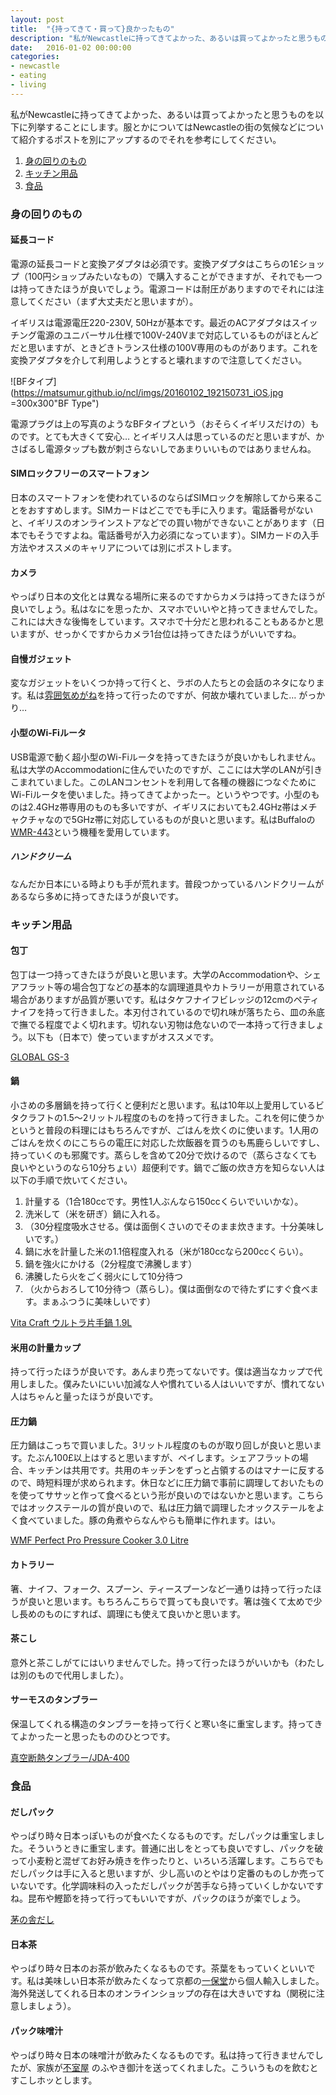 ```yaml
---
layout: post
title:  "{持ってきて・買って}良かったもの"
description: "私がNewcastleに持ってきてよかった、あるいは買ってよかったと思うものについて…"
date:   2016-01-02 00:00:00
categories:
- newcastle
- eating
- living
---
```


私がNewcastleに持ってきてよかった、あるいは買ってよかったと思うものを以下に列挙することにします。服とかについてはNewcastleの街の気候などについて紹介するポストを別にアップするのでそれを参考にしてください。


1.  [身の回りのもの](#section)
2.  [キッチン用品](#section-5)
3.  [食品](#section-13)


### 身の回りのもの

#### 延長コード
電源の延長コードと変換アダプタは必須です。変換アダプタはこちらの1£ショップ（100円ショップみたいなもの）で購入することができますが、それでも一つは持ってきたほうが良いでしょう。電源コードは耐圧がありますのでそれには注意してください（まず大丈夫だと思いますが）。

イギリスは電源電圧220-230V, 50Hzが基本です。最近のACアダプタはスイッチング電源のユニバーサル仕様で100V-240Vまで対応しているものがほとんどだと思いますが、ときどきトランス仕様の100V専用のものがあります。これを変換アダプタを介して利用しようとすると壊れますので注意してください。

![BFタイプ](https://matsumur.github.io/ncl/imgs/20160102_192150731_iOS.jpg  =300x300"BF Type")

電源プラグは上の写真のようなBFタイプという（おそらくイギリスだけの）ものです。とても大きくて安心… とイギリス人は思っているのだと思いますが、かさばるし電源タップも数が刺さらないしであまりいいものではありませんね。

#### SIMロックフリーのスマートフォン
日本のスマートフォンを使われているのならばSIMロックを解除してから来ることをおすすめします。SIMカードはどこででも手に入ります。電話番号がないと、イギリスのオンラインストアなどでの買い物ができないことがあります（日本でもそうですよね。電話番号が入力必須になっています）。SIMカードの入手方法やオススメのキャリアについては別にポストします。

#### カメラ
やっぱり日本の文化とは異なる場所に来るのですからカメラは持ってきたほうが良いでしょう。私はなにを思ったか、スマホでいいやと持ってきませんでした。これには大きな後悔をしています。スマホで十分だと思われることもあるかと思いますが、せっかくですからカメラ1台位は持ってきたほうがいいですね。

#### 自慢ガジェット
変なガジェットをいくつか持って行くと、ラボの人たちとの会話のネタになります。私は[雰囲気めがね](http://fun-iki.com/)を持って行ったのですが、何故か壊れていました… がっかり…

#### 小型のWi-Fiルータ
USB電源で動く超小型のWi-Fiルータを持ってきたほうが良いかもしれません。私は大学のAccommodationに住んでいたのですが、ここには大学のLANが引きこまれていました。このLANコンセントを利用して各種の機器につなぐためにWi-Fiルータを使いました。持ってきてよかったー。というやつです。小型のものは2.4GHz帯専用のものも多いですが、イギリスにおいても2.4GHz帯はメチャクチャなので5GHz帯に対応しているものが良いと思います。私はBuffaloの[WMR-443](http://buffalo.jp/products/catalog/network/wmr-433/)という機種を愛用しています。

##### ハンドクリーム
なんだか日本にいる時よりも手が荒れます。普段つかっているハンドクリームがあるなら多めに持ってきたほうが良いです。


### キッチン用品

#### 包丁
包丁は一つ持ってきたほうが良いと思います。大学のAccommodationや、シェアフラット等の場合包丁などの基本的な調理道具やカトラリーが用意されている場合がありますが品質が悪いです。私はタケフナイフビレッジの12cmのペティナイフを持って行きました。本刃付されているので切れ味が落ちたら、皿の糸底で撫でる程度でよく切れます。切れない刃物は危ないので一本持って行きましょう。以下も（日本で）使っていますがオススメです。

[GLOBAL GS-3](http://www.amazon.co.jp/dp/B00005OL3S/)

#### 鍋
小さめの多層鍋を持って行くと便利だと思います。私は10年以上愛用しているビタクラフトの1.5〜2リットル程度のものを持って行きました。これを何に使うかというと普段の料理にはもちろんですが、ごはんを炊くのに使います。1人用のごはんを炊くのにこちらの電圧に対応した炊飯器を買うのも馬鹿らしいですし、持っていくのも邪魔です。蒸らしを含めて20分で炊けるので（蒸らさなくても良いやというのなら10分ちょい）超便利です。鍋でご飯の炊き方を知らない人は以下の手順で炊いてください。

1. 計量する（1合180ccです。男性1人ぶんなら150ccくらいでいいかな）。
2. 洗米して（米を研ぎ）鍋に入れる。
3. （30分程度吸水させる。僕は面倒くさいのでそのまま炊きます。十分美味しいです。）
4. 鍋に水を計量した米の1.1倍程度入れる（米が180ccなら200ccくらい）。
5. 鍋を強火にかける（2分程度で沸騰します）
6. 沸騰したら火をごく弱火にして10分待つ
7. （火からおろして10分待つ（蒸らし）。僕は面倒なので待たずにすぐ食べます。まぁふつうに美味しいです）

[Vita Craft ウルトラ片手鍋 1.9L](http://www.amazon.co.jp/dp/B0000DIJ0A)


#### 米用の計量カップ
持って行ったほうが良いです。あんまり売ってないです。僕は適当なカップで代用しました。僕みたいにいい加減な人や慣れている人はいいですが、慣れてない人はちゃんと量ったほうが良いです。

#### 圧力鍋
圧力鍋はこっちで買いました。3リットル程度のものが取り回しが良いと思います。たぶん100£以上はすると思いますが、ペイします。シェアフラットの場合、キッチンは共用です。共用のキッチンをずっと占領するのはマナーに反するので、時短料理が求められます。休日などに圧力鍋で事前に調理しておいたものを使ってササッと作って食べるという形が良いのではないかと思います。こちらではオックステールの質が良いので、私は圧力鍋で調理したオックステールをよく食べていました。豚の角煮やらなんやらも簡単に作れます。はい。

[WMF Perfect Pro Pressure Cooker 3.0 Litre](http://www.amazon.co.uk/dp/B005AQBPWQ/)

#### カトラリー
箸、ナイフ、フォーク、スプーン、ティースプーンなど一通りは持って行ったほうが良いと思います。もちろんこちらで買っても良いです。箸は強くて太めで少し長めのものにすれば、調理にも使えて良いかと思います。

#### 茶こし
意外と茶こしがてにはいりませんでした。持って行ったほうがいいかも（わたしは別のもので代用しました）。

#### サーモスのタンブラー
保温してくれる構造のタンブラーを持って行くと寒い冬に重宝します。持ってきてよかったーと思ったもののひとつです。

[真空断熱タンブラー/JDA-400](http://www.thermos.jp/product/detail/jda-400.html)

### 食品

#### だしパック
やっぱり時々日本っぽいものが食べたくなるものです。だしパックは重宝しました。そういうときに重宝します。普通に出しをとっても良いですし、パックを破って小麦粉と混ぜてお好み焼きを作ったりと、いろいろ活躍します。こちらでもだしパックは手に入ると思いますが、少し高いのとやはり定番のものしか売っていないです。化学調味料の入っただしパックが苦手なら持っていくしかないですね。昆布や鰹節を持って行ってもいいですが、パックのほうが楽でしょう。

[茅の舎だし](http://www.dashiya.jp/)

#### 日本茶
やっぱり時々日本のお茶が飲みたくなるものです。茶葉をもっていくといいです。私は美味しい日本茶が飲みたくなって京都の[一保堂](http://www.ippodo-tea.co.jp/)から個人輸入しました。海外発送してくれる日本のオンラインショップの存在は大きいですね（関税に注意しましょう）。

#### パック味噌汁
やっぱり時々日本の味噌汁が飲みたくなるものです。私は持って行きませんでしたが、家族が[不室屋](http://www.fumuroya.co.jp/) のふやき御汁を送ってくれました。こういうものを飲むとすこしホッとします。

